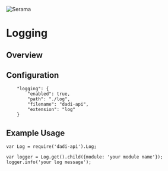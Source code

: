 ![Serama](../serama.png)

# Logging

## Overview

## Configuration

```
	"logging": {
		"enabled": true,
		"path": "./log",
		"filename": "dadi-api",
		"extension": "log"
	}
```

## Example Usage

```
var Log = require('dadi-api').Log;

var logger = Log.get().child({module: 'your module name'});
logger.info('your log message');
```
